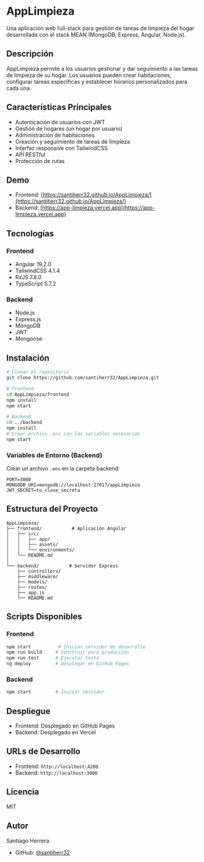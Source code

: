 # AppLimpieza

Una aplicación web full-stack para gestión de tareas de limpieza del hogar desarrollada con el stack MEAN (MongoDB, Express, Angular, Node.js).

## Descripción

AppLimpieza permite a los usuarios gestionar y dar seguimiento a las tareas de limpieza de su hogar. Los usuarios pueden crear habitaciones, configurar tareas específicas y establecer horarios personalizados para cada una.

## Características Principales

- Autenticación de usuarios con JWT
- Gestión de hogares (un hogar por usuario)
- Administración de habitaciones
- Creación y seguimiento de tareas de limpieza
- Interfaz responsive con TailwindCSS
- API RESTful
- Protección de rutas

## Demo

- Frontend: [https://santiherr32.github.io/AppLimpieza/](https://santiherr32.github.io/AppLimpieza/)
- Backend: [https://app-limpieza.vercel.app](https://app-limpieza.vercel.app)

## Tecnologías

### Frontend
- Angular 19.2.0
- TailwindCSS 4.1.4
- RxJS 7.8.0
- TypeScript 5.7.2

### Backend
- Node.js
- Express.js
- MongoDB
- JWT
- Mongoose

## Instalación

```bash
# Clonar el repositorio
git clone https://github.com/santiherr32/AppLimpieza.git

# Frontend
cd AppLimpieza/frontend
npm install
npm start

# Backend
cd ../backend
npm install
# Crear archivo .env con las variables necesarias
npm start
```

### Variables de Entorno (Backend)

Crear un archivo `.env` en la carpeta backend:
```
PORT=3000
MONGODB_URI=mongodb://localhost:27017/appLimpieza
JWT_SECRET=tu_clave_secreta
```

## Estructura del Proyecto

```
AppLimpieza/
├── frontend/           # Aplicación Angular
│   ├── src/
│   │   ├── app/
│   │   ├── assets/
│   │   └── environments/
│   └── README.md
│
└── backend/           # Servidor Express
    ├── controllers/
    ├── middleware/
    ├── models/
    ├── routes/
    ├── app.js
    └── README.md
```

## Scripts Disponibles

### Frontend
```bash
npm start          # Iniciar servidor de desarrollo
npm run build     # Construir para producción
npm run test      # Ejecutar tests
ng deploy         # Desplegar en GitHub Pages
```

### Backend
```bash
npm start         # Iniciar servidor
```

## Despliegue

- Frontend: Desplegado en GitHub Pages
- Backend: Desplegado en Vercel

## URLs de Desarrollo

- Frontend: `http://localhost:4200`
- Backend: `http://localhost:3000`

## Licencia

MIT

## Autor

Santiago Herrera
- GitHub: [@santiherr32](https://github.com/santiherr32)